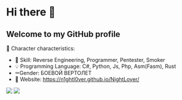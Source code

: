 # Hi there 👋
## Welcome to my GitHub profile 

📀 Character characteristics:</p>

- 📱 Skill: Reverse Engineering, Programmer, Pentester, Smoker
- 💡 Programming Language: C#, Python, Js, Php, Asm(Fasm), Rust
- ⚰️Gender: БОЕВОЙ ВЕРТОЛЕТ 
- 🔌 Website: https://n1ghtl0ver.github.io/NightLover/

<img src="https://github-readme-stats.vercel.app/api/top-langs/?username=N1ghtL0ver&theme=dark&hide_langs_below=1">

<img src="https://github-readme-stats.vercel.app/api?username=N1ghtL0ver&&show_icons=true&title_color=ffffff&icon_color=bb2acf&text_color=daf7dc&bg_color=151515">
